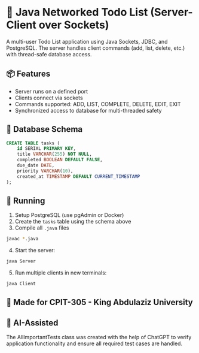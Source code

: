 # 📝 Java Networked Todo List (Server-Client over Sockets)

A multi-user Todo List application using Java Sockets, JDBC, and PostgreSQL. The server handles client commands (add, list, delete, etc.) with thread-safe database access.

## 📦 Features
- Server runs on a defined port
- Clients connect via sockets
- Commands supported: ADD, LIST, COMPLETE, DELETE, EDIT, EXIT
- Synchronized access to database for multi-threaded safety

## 🧱 Database Schema
```sql
CREATE TABLE tasks (
    id SERIAL PRIMARY KEY,
    title VARCHAR(255) NOT NULL,
    completed BOOLEAN DEFAULT FALSE,
    due_date DATE,
    priority VARCHAR(10),
    created_at TIMESTAMP DEFAULT CURRENT_TIMESTAMP
);
```

## 🚀 Running
1. Setup PostgreSQL (use pgAdmin or Docker)
2. Create the `tasks` table using the schema above
3. Compile all `.java` files
```bash
javac *.java
```
4. Start the server:
```bash
java Server
```
5. Run multiple clients in new terminals:
```bash
java Client
```

## 👤 Made for CPIT-305 - King Abdulaziz University

## 🤖 AI-Assisted
The AllImportantTests class was created with the help of ChatGPT to verify application functionality and ensure all required test cases are handled.
